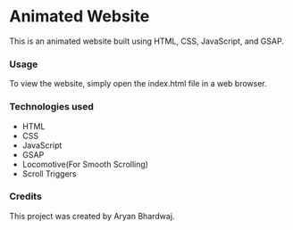 # Animated Website

This is an animated website built using HTML, CSS, JavaScript, and GSAP.

### Usage

To view the website, simply open the index.html file in a web browser.

### Technologies used

* HTML
* CSS
* JavaScript
* GSAP
* Locomotive(For Smooth Scrolling)
* Scroll Triggers

### Credits

This project was created by Aryan Bhardwaj.
